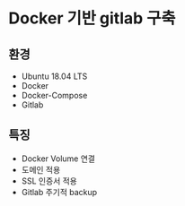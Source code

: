 # Docker 기반 gitlab 구축

## 환경

- Ubuntu 18.04 LTS
- Docker
- Docker-Compose
- Gitlab

## 특징

- Docker Volume 연결
- 도메인 적용
- SSL 인증서 적용
- Gitlab 주기적 backup
